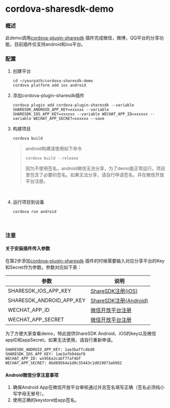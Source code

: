 # cordova-sharesdk-demo

### 概述

此demo调用[cordova-plugin-sharesdk](https://github.com/zhaolin0801/cordova-plugin-sharesdk.git) 插件完成微信，微博，QQ平台的分享功能，目前插件仅支持android和ios平台。

### 配置

1. 创建平台

   ```
   cd ~/yourpath/cordova-sharesdk-demo
   cordova platform add ios android
   ```

2. 添加cordova-plugin-sharesdk插件

   ```
   cordova plugin add cordova-plugin-sharesdk --variable SHARESDK_ANDROID_APP_KEY=xxxxxx --variable SHARESDK_IOS_APP_KEY=xxxxxx --variable WECHAT_APP_ID=xxxxxx --variable WECHAT_APP_SECRET=xxxxxx --save
   ```

3. 构建项目

   ```
   cordova build
   ```
   >android构建请使用如下命令
   >
   >```
   >cordova build --release
   >```
   >
   >因为不使用签名，android微信无法分享，为了demo能正常运行。项目里包含了必要的签名。如果无法分享，请自行申请签名，并在微信开放平台注册。

   ​

4. 运行项目到设备

   ```
   cordova run android
   ```

   ​

### 注意

#### 关于安装插件传入参数

在第2步添加[cordova-plugin-sharesdk](https://github.com/zhaolin0801/cordova-plugin-sharesdk.git) 插件的时候需要输入对应分享平台的Key和Secret作为参数。参数对应如下表：

| 参数                       | 说明                                       |
| ------------------------ | ---------------------------------------- |
| SHARESDK_IOS_APP_KEY     | [ShareSDK注册(iOS)](http://www.mob.com/)   |
| SHARESDK_ANDROID_APP_KEY | [ShareSDK注册(Android)](http://www.mob.com/) |
| WECHAT_APP_ID            | [微信开放平台注册](https://open.weixin.qq.com/)  |
| WECHAT_APP_SECRET        | [微信开放平台注册](https://open.weixin.qq.com/)  |

为了方便大家查看demo，特此提供ShareSDK Android、iOS的key以及微信appID和appSecret。如果无法使用，请自行重新申请。

```
SHARESDK_ANDROID_APP_KEY: 1ae3baffc4bd0
SHARESDK_IOS_APP_KEY: 1ae3afb94daf0
WECHAT_APP_ID: wx956a3cabf7faf4bf
WECHAT_APP_SECRET: 8bd89564a1d0c35443c1d019073a6982
```

#### Android微信分享注意事项

1. 确保Android App在微信开放平台审核通过并且签名填写正确（签名必须纯小写字母无冒号）。
2. 使用正确的keystore给app签名。